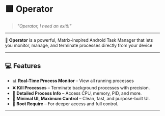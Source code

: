 # 🟩 Operator

> _"Operator, I need an exit!!"_  

---

🧬 **Operator** is a powerful, Matrix-inspired Android Task Manager that lets you monitor, manage, and terminate processes directly from your device

---
## 💻 Features

- 📊 **Real-Time Process Monitor** – View all running processes
- ❌ **Kill Processes** – Terminate background processes with precision.
- 📂 **Detailed Process Info** – Access CPU, memory, PID, and more.
- 🧠 **Minimal UI, Maximum Control** – Clean, fast, and purpose-built UI.
- 🔐 **Root Require** – For deeper access and full control.

---

